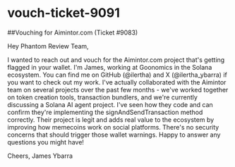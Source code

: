 # vouch-ticket-9091

##Vouching for Aimintor.com (Ticket #9083)

Hey Phantom Review Team,

I wanted to reach out and vouch for the Aimintor.com project that's getting flagged in your wallet.
I'm James, working at Goonomics in the Solana ecosystem. You can find me on GitHub (@ilertha) and X (@ilertha_ybarra) if you want to check out my work.
I've actually collaborated with the Aimintor team on several projects over the past few months - we've worked together on token creation tools, transaction bundlers, and we're currently discussing a Solana AI agent project. I've seen how they code and can confirm they're implementing the signAndSendTransaction method correctly.
Their project is legit and adds real value to the ecosystem by improving how memecoins work on social platforms. There's no security concerns that should trigger those wallet warnings.
Happy to answer any questions you might have!

Cheers,
James Ybarra

